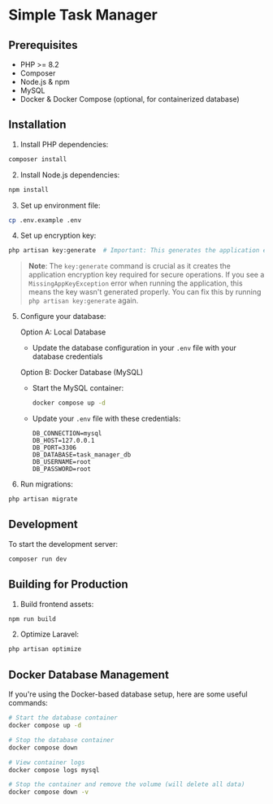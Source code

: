 # Simple Task Manager

## Prerequisites

- PHP >= 8.2
- Composer
- Node.js & npm
- MySQL
- Docker & Docker Compose (optional, for containerized database)

## Installation


1. Install PHP dependencies:
```bash
composer install
```

2. Install Node.js dependencies:
```bash
npm install
```

3. Set up environment file:
```bash
cp .env.example .env
```

4. Set up encryption key:
```bash
php artisan key:generate  # Important: This generates the application encryption key
```

> **Note**: The `key:generate` command is crucial as it creates the application encryption key required for secure operations. If you see a `MissingAppKeyException` error when running the application, this means the key wasn't generated properly. You can fix this by running `php artisan key:generate` again.

5. Configure your database:

   Option A: Local Database
   - Update the database configuration in your `.env` file with your database credentials

   Option B: Docker Database (MySQL)
   - Start the MySQL container:
     ```bash
     docker compose up -d
     ```
   - Update your `.env` file with these credentials:
     ```
     DB_CONNECTION=mysql
     DB_HOST=127.0.0.1
     DB_PORT=3306
     DB_DATABASE=task_manager_db
     DB_USERNAME=root
     DB_PASSWORD=root
     ```

6. Run migrations:
```bash
php artisan migrate
```

## Development

To start the development server:

```bash
composer run dev
```
## Building for Production

1. Build frontend assets:
```bash
npm run build
```

2. Optimize Laravel:
```bash
php artisan optimize
```

## Docker Database Management

If you're using the Docker-based database setup, here are some useful commands:

```bash
# Start the database container
docker compose up -d

# Stop the database container
docker compose down

# View container logs
docker compose logs mysql

# Stop the container and remove the volume (will delete all data)
docker compose down -v
```